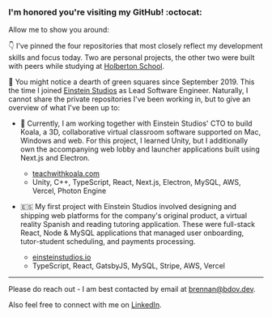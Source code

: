 ### I'm honored you're visiting my GitHub! :octocat:

Allow me to show you around:

👇 I've pinned the four repositories that most closely reflect my development skills and focus today. Two are personal projects, the other two were built with peers while studying at [Holberton School](https://holbertonschool.com).

🧐 You might notice a dearth of green squares since September 2019. This the time I joined [Einstein Studios](https://www.linkedin.com/company/einstein-studios/) as Lead Software Engineer. Naturally, I cannot share the private repositories I've been working in, but to give an overview of what I've been up to:

- 🐨 Currently, I am working together with Einstein Studios' CTO to build Koala, a 3D, collaborative virtual classroom software supported on Mac, Windows and web. For this project, I learned Unity, but I additionally own the accompanying web lobby and launcher applications built using Next.js and Electron.
  - [teachwithkoala.com](https://teachwithkoala.com)
  - Unity, C++, TypeScript, React, Next.js, Electron, MySQL, AWS, Vercel, Photon Engine
  
- 🇪🇸 My first project with Einstein Studios involved designing and shipping web platforms for the company's original product, a virtual reality Spanish and reading tutoring application. These were full-stack React, Node & MySQL applications that managed user onboarding, tutor-student scheduling, and payments processing.
  - [einsteinstudios.io](https://einsteinstudios.io)
  - TypeScript, React, GatsbyJS, MySQL, Stripe, AWS, Vercel
  
---

Please do reach out - I am best contacted by email at [brennan@bdov.dev](mailto:brennan@bdov.dev).

Also feel free to connect with me on [LinkedIn](https://www.linkedin.com/in/bdbaraban/).
